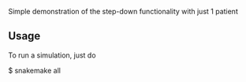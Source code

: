 Simple demonstration of the step-down functionality with just 1 patient

Usage
-----

To run a simulation, just do

$ snakemake all




